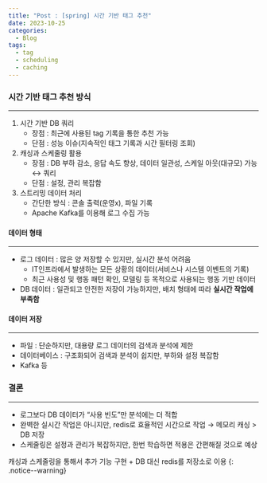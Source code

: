```yaml
---
title: "Post : [spring] 시간 기반 태그 추천"
date: 2023-10-25
categories:
  - Blog
tags:
  - tag
  - scheduling
  - caching
---
```



### 시간 기반 태그 추천 방식

---

1. 시간 기반 DB 쿼리
    - 장점 : 최근에 사용된 tag 기록을 통한 추천 가능
    - 단점 : 성능 이슈(지속적인 태그 기록과 시간 필터링 조회)
2. 캐싱과 스케줄링 활용
    - 장점 : DB 부하 감소, 응답 속도 향상, 데이터 일관성, 스케일 아웃(대규모) 가능 ↔ 쿼리
    - 단점 : 설정, 관리 복잡함
3. 스트리밍 데이터 처리
    - 간단한 방식 : 콘솔 출력(운영x), 파일 기록
    - Apache Kafka를 이용해 로그 수집 가능

#### 데이터 형태

---

- 로그 데이터 : 많은 양 저장할 수 있지만, 실시간 분석 어려움
    - IT인프라에서 발생하는 모든 상황의 데이터(서비스나 시스템 이벤트의 기록)
    - 최근 사용성 및 행동 패턴 확인, 모델링 등 목적으로 사용되는 행동 기반 데이터
- DB 데이터 : 일관되고 안전한 저장이 가능하지만, 배치 형태에 따라 **실시간 작업에 부족함**

#### 데이터 저장

---

- 파일 : 단순하지만, 대용량 로그 데이터의 검색과 분석에 제한
- 데이터베이스 : 구조화되어 검색과 분석이 쉽지만, 부하와 설정 복잡함
- Kafka 등

### 결론

---

- 로그보다 DB 데이터가 “사용 빈도”만 분석에는 더 적합
- 완벽한 실시간 작업은 아니지만, redis로 효율적인 시간으로 작업 → 메모리 캐싱 > DB 저장
- 스케줄링은 설정과 관리가 복잡하지만, 한번 학습하면 적용은 간편해질 것으로 예상

캐싱과 스케줄링을 통해서 추가 기능 구현 + DB 대신 redis를 저장소로 이용
{: .notice--warning}

